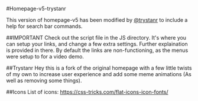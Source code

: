#Homepage-v5-trystanr

This version of homepage-v5 has been modified by [@trystanr](https://github.com/Trystanr) to include a help for search bar commands. 

##IMPORTANT
Check out the script file in the JS directory. It's where you can setup your links, and change a few extra settings. Further explaination is provided in there.
By default the links are non-functioning, as the menus were setup to for a video demo.


##Trystanr
Hey this is a fork of the original homepage with a few little twists of my own to increase user experience and add some meme animations (As well as removing some things).

##Icons
List of icons: https://css-tricks.com/flat-icons-icon-fonts/
